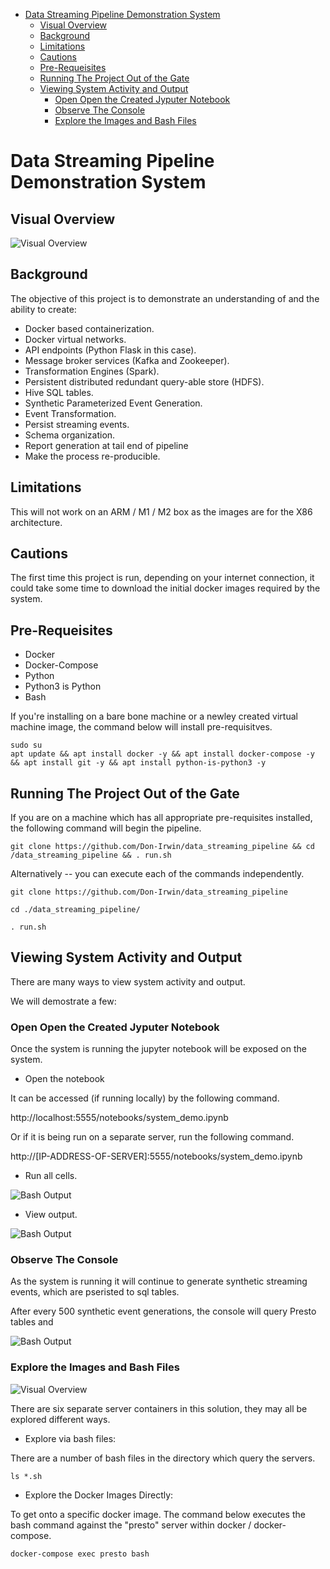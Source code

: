 <!-- TOC tocDepth:2..3 chapterDepth:2..6 -->

- [Data Streaming Pipeline Demonstration System](#data-streaming-pipeline-demonstration-system)
  - [Visual Overview](#visual-overview)
  - [Background](#background)
  - [Limitations](#limitations)
  - [Cautions](#cautions)
  - [Pre-Requeisites](#pre-requeisites)
  - [Running The Project Out of the Gate](#running-the-project-out-of-the-gate)
  - [Viewing System Activity and Output](#viewing-system-activity-and-output)
    - [Open Open the Created Jyputer Notebook](#open-open-the-created-jyputer-notebook)
    - [Observe The Console](#observe-the-console)
    - [Explore the Images and Bash Files](#explore-the-images-and-bash-files)

<!-- /TOC -->


# Data Streaming Pipeline Demonstration System



## Visual Overview

![Visual Overview](artifacts/images/streaming_visualization.jpg)

## Background

The objective of this project is to demonstrate an understanding of and the ability to create:

* Docker based containerization.
* Docker virtual networks.
* API endpoints (Python Flask in this case).
* Message broker services (Kafka and Zookeeper).
* Transformation Engines (Spark).
* Persistent distributed redundant query-able store (HDFS).
* Hive SQL tables.
* Synthetic Parameterized Event Generation.
* Event Transformation.
* Persist streaming events.
* Schema organization.
* Report generation at tail end of pipeline
* Make the process re-producible.


## Limitations

This will not work on an ARM / M1 / M2 box as the images are for the X86 architecture.

## Cautions

The first time this project is run, depending on your internet connection, it could take some time to download the initial docker images required by the system.

## Pre-Requeisites

* Docker
* Docker-Compose
* Python
* Python3 is Python
* Bash

If you're installing on a bare bone machine or a newley created virtual machine image, the command below will install pre-requisitves.

```
sudo su
apt update && apt install docker -y && apt install docker-compose -y && apt install git -y && apt install python-is-python3 -y
```

## Running The Project Out of the Gate

If you are on a machine which has all appropriate pre-requisites installed, the following command will begin the pipeline.

```
git clone https://github.com/Don-Irwin/data_streaming_pipeline && cd /data_streaming_pipeline && . run.sh
```

Alternatively -- you can execute each of the commands independently.

```
git clone https://github.com/Don-Irwin/data_streaming_pipeline 

```

```
cd ./data_streaming_pipeline/
```

```
. run.sh
```

## Viewing System Activity and Output

There are many ways to view system activity and output.  

We will demostrate a few:

### Open Open the Created Jyputer Notebook

Once the system is running the jupyter notebook will be exposed on the system.

* Open the notebook

It can be accessed (if running locally) by the following command.

http://localhost:5555/notebooks/system_demo.ipynb

Or if it is being run on a separate server, run the following command.

http://[IP-ADDRESS-OF-SERVER]:5555/notebooks/system_demo.ipynb

* Run all cells.

![Bash Output](artifacts/images/run_all.png)

* View output.

![Bash Output](artifacts/images/view_output.png)

### Observe The Console

As the system is running it will continue to generate synthetic streaming events, which are pseristed to sql tables.

After every 500 synthetic event generations, the console will query Presto tables and 

![Bash Output](artifacts/images/example_of_bash_output.png)

### Explore the Images and Bash Files

![Visual Overview](artifacts/images/docker_network.png)

There are six separate server containers in this solution, they may all be explored different ways.

* Explore via bash files:

There are a number of bash files in the directory which query the servers.

```
ls *.sh
```

* Explore the Docker Images Directly:

To get onto a specific docker image.  The command below executes the bash command against the "presto" server within docker / docker-compose.

```
docker-compose exec presto bash
```

